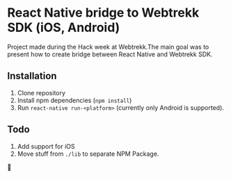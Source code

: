 # React Native bridge to Webtrekk SDK (iOS, Android)

Project made during the Hack week at Webtrekk.The main goal was to present how to create bridge between React Native and Webtrekk SDK.

## Installation
1. Clone repository
2. Install npm dependencies (`npm install`)
3. Run `react-native run-<platform>` (currently only Android is supported).

## Todo
1. Add support for iOS
2. Move stuff from `./lib` to separate NPM Package.

🍻
